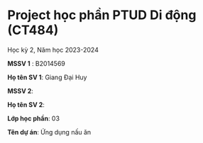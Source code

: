 # Project học phần PTUD Di động (CT484)

Học kỳ 2, Năm học 2023-2024

**MSSV 1** : B2014569

**Họ tên SV 1**: Giang Đại Huy

**MSSV 2**:

**Họ tên SV 2**:

**Lớp học phần**: 03

**Tên dự án**: Ứng dụng nấu ăn

